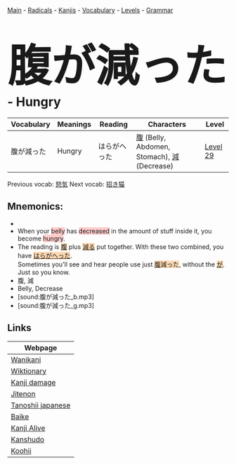 <style> bigfont {font-size: 100px}</style>
[Main](../README.md) -
[Radicals](../radicals.md) -
[Kanjis](../kanjis.md) -
[Vocabulary](../vocabulary.md) -
[Levels](../levels.md) -
[Grammar](../grammar.md)
# <bigfont> 腹が減った</bigfont> - Hungry 

| Vocabulary | Meanings | Reading | Characters | Level |
| --- | --- | --- | --- | --- |
| 腹が減った | Hungry | はらがへった |  [腹](../kanjis/腹.md) (Belly, Abdomen, Stomach), [減](../kanjis/減.md) (Decrease) | [Level 29](../levels/wk_level29.md) |

Previous vocab: [怒気](怒気.md) Next vocab: [招き猫](招き猫.md) 

## Mnemonics:

* 
* When your <span style="background-color:#ffcccb"> belly</span> has <span style="background-color:#ffcccb"> decreased</span> in the amount of stuff inside it, you become <span style="background-color:#ffcccb"> hungry</span>.
* The reading is <span style="background-color:#fed8b1"> [腹](https://jisho.org/search/腹)</span> plus <span style="background-color:#fed8b1"> [減る](https://jisho.org/search/減る)</span> put together. With these two combined, you have <span style="background-color:#fed8b1"> [はらがへった](https://jisho.org/search/はらがへった)</span>. <br />Sometimes you'll see and hear people use just <span style="background-color:#fed8b1"> [腹](https://jisho.org/search/腹)減った</span>, without the <span style="background-color:#fed8b1"> [が](https://jisho.org/search/が)</span>. Just so you know.
* 腹, 減
* Belly, Decrease
* [sound:腹が減った_b.mp3]
* [sound:腹が減った_g.mp3]


## Links 

| Webpage |
| --- |
| [Wanikani          ](https://www.wanikani.com/kanji/腹が減った) |
| [Wiktionary        ](https://en.wiktionary.org/wiki/腹が減った) |
| [Kanji damage      ](http://www.kanjidamage.com/kanji/search?utf8=✓&q=腹が減った) |
| [Jitenon           ](https://jitenon.com/kanji/腹が減った) |
| [Tanoshii japanese ](https://www.tanoshiijapanese.com/dictionary/kanji.cfm?k=腹が減った) |
| [Baike             ](https://baike.baidu.com/item/腹が減った) |
| [Kanji Alive       ](https://app.kanjialive.com/腹が減った) |
| [Kanshudo          ](https://www.kanshudo.com/searchmn?q=腹が減った) |
| [Koohii            ](https://kanji.koohii.com/study/kanji/腹が減った) |
